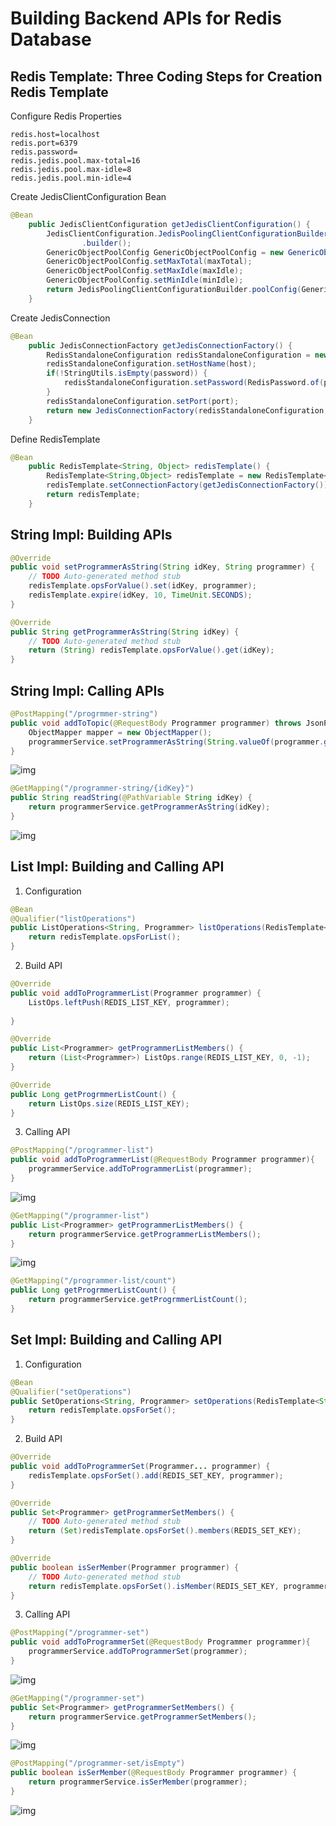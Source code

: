# Building Backend APIs for Redis Database

## Redis Template: Three Coding Steps for Creation Redis Template

Configure Redis Properties
```peoperties
redis.host=localhost
redis.port=6379
redis.password=
redis.jedis.pool.max-total=16
redis.jedis.pool.max-idle=8
redis.jedis.pool.min-idle=4
```

Create JedisClientConfiguration Bean
```java
@Bean
	public JedisClientConfiguration getJedisClientConfiguration() {
		JedisClientConfiguration.JedisPoolingClientConfigurationBuilder JedisPoolingClientConfigurationBuilder = (JedisClientConfiguration.JedisPoolingClientConfigurationBuilder) JedisClientConfiguration
				.builder();
		GenericObjectPoolConfig GenericObjectPoolConfig = new GenericObjectPoolConfig();
		GenericObjectPoolConfig.setMaxTotal(maxTotal);
		GenericObjectPoolConfig.setMaxIdle(maxIdle);
		GenericObjectPoolConfig.setMinIdle(minIdle);
		return JedisPoolingClientConfigurationBuilder.poolConfig(GenericObjectPoolConfig).build();
	}
```

Create JedisConnection

```java
@Bean
	public JedisConnectionFactory getJedisConnectionFactory() {
		RedisStandaloneConfiguration redisStandaloneConfiguration = new RedisStandaloneConfiguration();
		redisStandaloneConfiguration.setHostName(host);
		if(!StringUtils.isEmpty(password)) {
			redisStandaloneConfiguration.setPassword(RedisPassword.of(password));
		}
		redisStandaloneConfiguration.setPort(port);
		return new JedisConnectionFactory(redisStandaloneConfiguration, getJedisClientConfiguration());
	}
```
Define RedisTemplate

```java
@Bean
	public RedisTemplate<String, Object> redisTemplate() {
		RedisTemplate<String,Object> redisTemplate = new RedisTemplate<String,Object>();
		redisTemplate.setConnectionFactory(getJedisConnectionFactory());
		return redisTemplate;
	}
```

## String Impl: Building APIs

```java
@Override
public void setProgrammerAsString(String idKey, String programmer) {
    // TODO Auto-generated method stub
    redisTemplate.opsForValue().set(idKey, programmer);
    redisTemplate.expire(idKey, 10, TimeUnit.SECONDS);
}

@Override
public String getProgrammerAsString(String idKey) {
    // TODO Auto-generated method stub
    return (String) redisTemplate.opsForValue().get(idKey);
}
```

## String Impl: Calling APIs

```java
@PostMapping("/progrmmer-string")
public void addToTopic(@RequestBody Programmer programmer) throws JsonProcessingException{
    ObjectMapper mapper = new ObjectMapper();
    programmerService.setProgrammerAsString(String.valueOf(programmer.getId()), mapper.writeValueAsString(programmer));
}
```
![img](img/programmer_output.png)
```java	
@GetMapping("/programmer-string/{idKey}")
public String readString(@PathVariable String idKey) {
    return programmerService.getProgrammerAsString(idKey);
}
```
![img](img/get_programmer_output.png)

## List Impl: Building and Calling API

1. Configuration
```java
@Bean
@Qualifier("listOperations")
public ListOperations<String, Programmer> listOperations(RedisTemplate<String, Programmer> redisTemplate){
    return redisTemplate.opsForList();
}
```
2. Build API
```java
@Override
public void addToProgrammerList(Programmer programmer) {
    ListOps.leftPush(REDIS_LIST_KEY, programmer);
    
}

@Override
public List<Programmer> getProgrammerListMembers() {
    return (List<Programmer>) ListOps.range(REDIS_LIST_KEY, 0, -1);
}

@Override
public Long getProgrmmerListCount() {
    return ListOps.size(REDIS_LIST_KEY);
}
```

3. Calling API
```java
@PostMapping("/programmer-list")
public void addToProgrammerList(@RequestBody Programmer programmer){
    programmerService.addToProgrammerList(programmer);
}
```
![img](img\add_programmer_list.png)
```java
@GetMapping("/programmer-list")
public List<Programmer> getProgrammerListMembers() {
    return programmerService.getProgrammerListMembers();
}
```
![img](img\get_programmer_list.png)
```java
@GetMapping("/programmer-list/count")
public Long getProgrmmerListCount() {
    return programmerService.getProgrmmerListCount();
}
```
## Set Impl: Building and Calling API

1. Configuration
```java
@Bean
@Qualifier("setOperations")
public SetOperations<String, Programmer> setOperations(RedisTemplate<String, Programmer> redisTemplate){
    return redisTemplate.opsForSet();
}
```
2. Build API
```java
@Override
public void addToProgrammerSet(Programmer... programmer) {
    redisTemplate.opsForSet().add(REDIS_SET_KEY, programmer);
}

@Override
public Set<Programmer> getProgrammerSetMembers() {
    // TODO Auto-generated method stub
    return (Set)redisTemplate.opsForSet().members(REDIS_SET_KEY);
}

@Override
public boolean isSerMember(Programmer programmer) {
    // TODO Auto-generated method stub
    return redisTemplate.opsForSet().isMember(REDIS_SET_KEY, programmer);
}
```

3. Calling API
```java
@PostMapping("/programmer-set")
public void addToProgrammerSet(@RequestBody Programmer programmer){
    programmerService.addToProgrammerSet(programmer);
}
```
![img](\img\add_programmer_set.png)
```java
@GetMapping("/programmer-set")
public Set<Programmer> getProgrammerSetMembers() {
    return programmerService.getProgrammerSetMembers();
}
```
![img](img\get_programmer_set.png)
```java
@PostMapping("/programmer-set/isEmpty")
public boolean isSerMember(@RequestBody Programmer programmer) {
    return programmerService.isSerMember(programmer);
}
```
![img](\img\isEmpty_Set.png)
